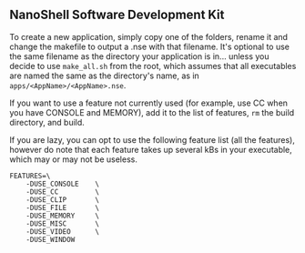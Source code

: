 ## NanoShell Software Development Kit

To create a new application, simply copy one of the folders, rename it and change the makefile to output a .nse with that filename.
It's optional to use the same filename as the directory your application is in... unless you decide to use `make_all.sh` from the root,
which assumes that all executables are named the same as the directory's name, as in `apps/<AppName>/<AppName>.nse`.

If you want to use a feature not currently used (for example, use CC when you have CONSOLE and MEMORY), add it to the list of features,
`rm` the build directory, and build.

If you are lazy, you can opt to use the following feature list (all the features), however do note that each feature takes up several kBs
in your executable, which may or may not be useless.
```
FEATURES=\
	-DUSE_CONSOLE    \
	-DUSE_CC         \
	-DUSE_CLIP       \
	-DUSE_FILE       \
	-DUSE_MEMORY     \
	-DUSE_MISC       \
	-DUSE_VIDEO      \
	-DUSE_WINDOW
```